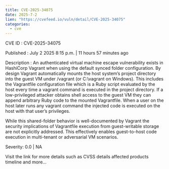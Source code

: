 ```yaml
--- 
title: CVE-2025-34075
date: 2025-7-2
lien: "https://cvefeed.io/vuln/detail/CVE-2025-34075"
categories:
  - cve
---
```


CVE ID : CVE-2025-34075

Published :  July 2
2025
8:15 p.m. | 11 hours
57 minutes ago

Description : An authenticated virtual machine escape vulnerability exists in HashiCorp Vagrant when using the default synced folder configuration. By design
Vagrant automatically mounts the host system’s project directory into the guest VM under /vagrant (or C:\vagrant on Windows). This includes the Vagrantfile configuration file
which is a Ruby script evaluated by the host every time a vagrant command is executed in the project directory. If a low-privileged attacker obtains shell access to the guest VM
they can append arbitrary Ruby code to the mounted Vagrantfile. When a user on the host later runs any vagrant command
the injected code is executed on the host with that user’s privileges.

 While this shared-folder behavior is well-documented by Vagrant
the security implications of Vagrantfile execution from guest-writable storage are not explicitly addressed. This effectively enables guest-to-host code execution in multi-tenant or adversarial VM scenarios.

Severity: 0.0 | NA

Visit the link for more details
such as CVSS details
affected products
timeline
and more...
